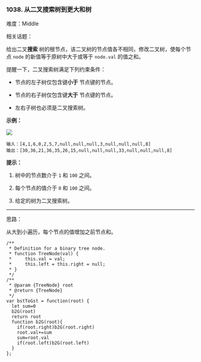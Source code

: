 ### 1038. 从二叉搜索树到更大和树

难度：Middle

相关话题：

给出二叉**搜索** 树的根节点，该二叉树的节点值各不相同，修改二叉树，使每个节点  `node` 的新值等于原树中大于或等于 `node.val` 的值之和。



提醒一下，二叉搜索树满足下列约束条件：




* 节点的左子树仅包含键**小于** 节点键的节点。

* 节点的右子树仅包含键**大于** 节点键的节点。

* 左右子树也必须是二叉搜索树。









**示例：** 



**![](https://assets.leetcode-cn.com/aliyun-lc-upload/uploads/2019/05/03/tree.png)** 



```
输入：[4,1,6,0,2,5,7,null,null,null,3,null,null,null,8]
输出：[30,36,21,36,35,26,15,null,null,null,33,null,null,null,8]
```






**提示：** 




1. 树中的节点数介于  `1`  和  `100`  之间。

2. 每个节点的值介于 `0`  和 `100` 之间。

3. 给定的树为二叉搜索树。










-----

思路：

从大到小遍历，每个节点的值增加之前节点和。

```
/**
 * Definition for a binary tree node.
 * function TreeNode(val) {
 *     this.val = val;
 *     this.left = this.right = null;
 * }
 */
/**
 * @param {TreeNode} root
 * @return {TreeNode}
 */
var bstToGst = function(root) {
  let sum=0
  b2G(root)
  return root
  function b2G(root){
    if(root.right)b2G(root.right)
    root.val+=sum
    sum=root.val
    if(root.left)b2G(root.left)
  }
};
```

